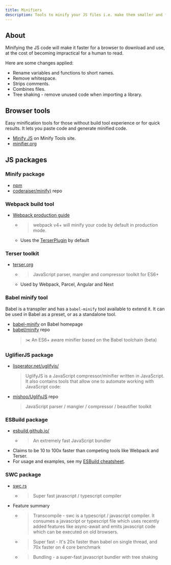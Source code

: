 ```yaml
---
title: Minifiers
description: Tools to minify your JS files i.e. make them smaller and faster
---
```



## About

Minifying the JS code will make it faster for a browser to download and use, at the cost of becoming impractical for a human to read.

Here are some changes applied:

- Rename variables and functions to short names.
- Remove whitespace.
- Strips comments.
- Combines files.
- Tree shaking - remove unused code when importing a library.


## Browser tools

Easy minification tools for those without build tool experience or for quick results. It lets you paste code and generate minified code.

- [Minify JS](https://minify.js.org/js/) on Minify Tools site.
- [minifier.org](https://www.minifier.org/)


## JS packages

### Minify package

- [npm](https://www.npmjs.com/package/minify)
- [coderaiser/minify)](https://github.com/coderaiser/minify) repo

### Webpack build tool

- [Webpack production guide](https://webpack.js.org/guides/production/)
    - > webpack v4+ will minify your code by default in production mode.
    - Uses the [TerserPlugin](https://webpack.js.org/plugins/terser-webpack-plugin/) by default

### Terser toolkit

- [terser.org](https://terser.org/)
    - > JavaScript parser, mangler and compressor toolkit for ES6+
    - Used by Webpack, Parcel, Angular and Next

### Babel minify tool

Babel is a transpiler and has a `babel-minify` tool available to extend it. It can be used in Babel as a preset, or as a standalone tool.

- [babel-minify](https://babeljs.io/docs/en/babel-minify) on Babel homepage
- [babel/minify](https://github.com/babel/minify) repo
    >  ✂️ An ES6+ aware minifier based on the Babel toolchain (beta)

### UglifierJS package

- [lisperator.net/uglifyjs/](http://lisperator.net/uglifyjs/)
    >  UglifyJS is a JavaScript compressor/minifier written in JavaScript. It also contains tools that allow one to automate working with JavaScript code:
- [mishoo/UglifyJS](https://github.com/mishoo/UglifyJS) repo
    >  JavaScript parser / mangler / compressor / beautifier toolkit

### ESBuild package

- [esbuild.github.io/](https://esbuild.github.io/)
    - > An extremely fast JavaScript bundler
- Claims to be 10 to 100x faster than competing tools like Webpack and Terser.
- For usage and examples, see my [ESBuild cheatsheet](https://michaelcurrin.github.io/dev-cheatsheets/cheatsheets/javascript/packages/esbuild.html).

### SWC package

- [swc.rs](https://swc.rs/)
    - > Super fast javascript / typescript compiler
- Feature summary
    - > Transcompile - swc is a typescript / javascript compiler. It consumes a javascript or typescript file which uses recently added features like async-await and emits javascript code which can be executed on old browsers.
    - > Super fast - It's 20x faster than babel on single thread, and 70x faster on 4 core benchmark
    - > Bundling - a super-fast javascript bundler with tree shaking
